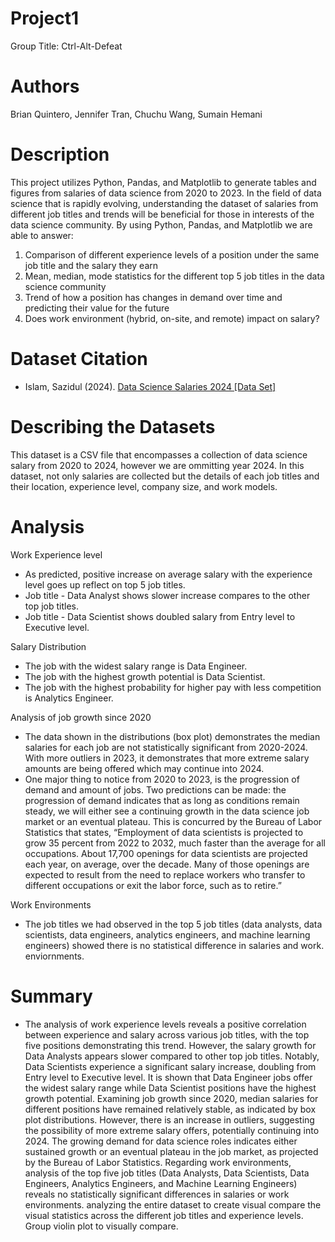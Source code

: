 # Project1
Group Title: Ctrl-Alt-Defeat

# Authors
Brian Quintero, Jennifer Tran, Chuchu Wang, Sumain Hemani

# Description
This project utilizes Python, Pandas, and Matplotlib to generate tables and figures from salaries of data science from 2020 to 2023. In the field of data science that is rapidly evolving, understanding the dataset of salaries from different job titles and trends will be beneficial for those in interests of the data science community. By using Python, Pandas, and Matplotlib we are able to answer:
1.	Comparison of different experience levels of a position under the same job title and the salary they earn
2.	Mean, median, mode statistics for the different top 5 job titles in the data science community
3.	Trend of how a position has changes in demand over time and predicting their value for the future
4.	Does work environment (hybrid, on-site, and remote) impact on salary?

# Dataset Citation 
- Islam, Sazidul (2024). [Data Science Salaries 2024 [Data Set]](https://www.kaggle.com/datasets/sazidthe1/data-science-salaries)

# Describing the Datasets
This dataset is a CSV file that encompasses a collection of data science salary from 2020 to 2024, however we are ommitting year 2024. In this dataset, not only salaries are collected but the details of each job titles and their location, experience level, company size, and work models.

# Analysis
Work Experience level
- As predicted, positive increase on average salary with the experience level goes up reflect on top 5 job titles. 
- Job title - Data Analyst shows slower increase compares to the other top job titles. 
- Job title - Data Scientist shows doubled salary from Entry level to Executive level.

Salary Distribution
- The job with the widest salary range is Data Engineer.
- The job with the highest growth potential is Data Scientist.
- The job with the highest probability for higher pay with less competition is Analytics Engineer.

Analysis of job growth since 2020
- The data shown in the distributions (box plot) demonstrates the median salaries for each job are not statistically significant from 2020-2024. With more outliers in 2023, it demonstrates that more extreme salary amounts are being offered which may continue into 2024.
- One major thing to notice from 2020 to 2023, is the progression of demand and amount of jobs. Two predictions can be made: the progression of demand indicates that as long as conditions remain steady, we will either see a continuing growth in the data science job market or an eventual plateau. This is concurred by the Bureau of Labor Statistics that states, “Employment of data scientists is projected to grow 35 percent from 2022 to 2032, much faster than the average for all occupations. About 17,700 openings for data scientists are projected each year, on average, over the decade. Many of those openings are expected to result from the need to replace workers who transfer to different occupations or exit the labor force, such as to retire.”

Work Environments
- The job titles we had observed in the top 5 job titles (data analysts, data scientists, data engineers, analytics engineers, and machine learning engineers) showed there is no statistical difference in salaries and work. enviornments.

# Summary
- The analysis of work experience levels reveals a positive correlation between experience and salary across various job titles, with the top five positions demonstrating this trend. However, the salary growth for Data Analysts appears slower compared to other top job titles. Notably, Data Scientists experience a significant salary increase, doubling from Entry level to Executive level. It is shown that Data Engineer jobs offer the widest salary range while Data Scientist positions have the highest growth potential. Examining job growth since 2020, median salaries for different positions have remained relatively stable, as indicated by box plot distributions. However, there is an increase in outliers, suggesting the possibility of more extreme salary offers, potentially continuing into 2024. The growing demand for data science roles indicates either sustained growth or an eventual plateau in the job market, as projected by the Bureau of Labor Statistics. Regarding work environments, analysis of the top five job titles (Data Analysts, Data Scientists, Data Engineers, Analytics Engineers, and Machine Learning Engineers) reveals no statistically significant differences in salaries or work environments.
analyzing the entire dataset to create visual compare the visual statistics across the different job titles and experience levels. Group violin plot to visually compare. 